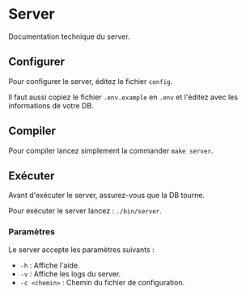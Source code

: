 # Server

Documentation technique du server.

## Configurer

Pour configurer le server, éditez le fichier `config`.

Il faut aussi copiez le fichier `.env.example` en `.env` et l'éditez avec les informations de votre DB.

## Compiler

Pour compiler lancez simplement la commander `make server`.

## Exécuter

Avant d'exécuter le server, assurez-vous que la DB tourne.

Pour exécuter le server lancez : `./bin/server`.

### Paramètres

Le server accepte les paramètres suivants :
- `-h` : Affiche l'aide.
- `-v` : Affiche les logs du server.
- `-c <chemin>` : Chemin du fichier de configuration.
